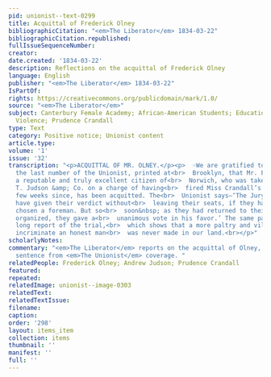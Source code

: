 ```yaml
---
pid: unionist--text-0299
title: Acquittal of Frederick Olney
bibliographicCitation: "<em>The Liberator</em> 1834-03-22"
bibliographicCitation.republished: 
fullIssueSequenceNumber: 
creator: 
date.created: '1834-03-22'
description: Reflections on the acquittal of Frederick Olney
language: English
publisher: "<em>The Liberator</em> 1834-03-22"
IsPartOf: 
rights: https://creativecommons.org/publicdomain/mark/1.0/
source: "<em>The Liberator</em>"
subject: Canterbury Female Academy; African-American Students; Education; Race; Vigilante
  Violence; Prudence Crandall
type: Text
category: Positive notice; Unionist content
article.type: 
volume: '1'
issue: '32'
transcription: "<p>ACQUITTAL OF MR. OLNEY.</p><p>  ☞We are gratified to learn, by
  the last number of the Unionist, printed at<br>  Brooklyn, that Mr. Frederick Olney,
  a reputable and truly excellent citizen of<br>  Norwich, who was taken up by Andrew
  T. Judson &amp; Co. on a charge of having<br>  fired Miss Crandall’s dwelling a
  few weeks since, has been acquitted. The<br>  Unionist says—‘The Jury would probably
  have given their verdict without<br>  leaving their seats, if they had previously
  chosen a foreman. But so<br>  soon&nbsp; as they had returned to their room and
  organized, they gave a<br>  unanimous vote in his favor.’ The same paper gives a
  long report of the trial,<br>  which shows that a more paltry and vile attempt to
  incriminate an honest man<br>  was never made in our land.<br></p>"
scholarlyNotes: 
commentary: "<em>The Liberator</em> reports on the acquittal of Olney, and takes a
  sentence from <em>The Unionist</em> coverage. "
relatedPeople: Frederick Olney; Andrew Judson; Prudence Crandall
featured: 
repeated: 
relatedImage: unionist--image-0303
relatedText: 
relatedTextIssue: 
filename: 
caption: 
order: '298'
layout: items_item
collection: items
thumbnail: ''
manifest: ''
full: ''
---
```

